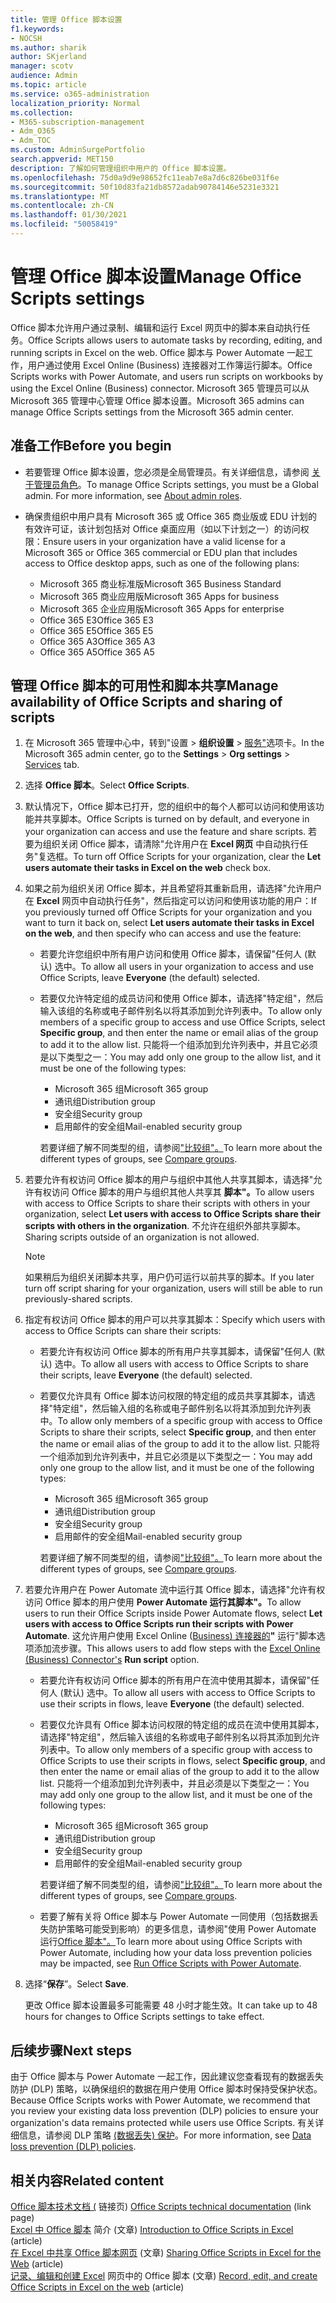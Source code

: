 ```yaml
---
title: 管理 Office 脚本设置
f1.keywords:
- NOCSH
ms.author: sharik
author: SKjerland
manager: scotv
audience: Admin
ms.topic: article
ms.service: o365-administration
localization_priority: Normal
ms.collection:
- M365-subscription-management
- Adm_O365
- Adm_TOC
ms.custom: AdminSurgePortfolio
search.appverid: MET150
description: 了解如何管理组织中用户的 Office 脚本设置。
ms.openlocfilehash: 75d0a9d9e98652fc11eab7e8a7d6c826be031f6e
ms.sourcegitcommit: 50f10d83fa21db8572adab90784146e5231e3321
ms.translationtype: MT
ms.contentlocale: zh-CN
ms.lasthandoff: 01/30/2021
ms.locfileid: "50058419"
---
```

# <a name="manage-office-scripts-settings"></a><span data-ttu-id="e822d-103">管理 Office 脚本设置</span><span class="sxs-lookup"><span data-stu-id="e822d-103">Manage Office Scripts settings</span></span>

<span data-ttu-id="e822d-104">Office 脚本允许用户通过录制、编辑和运行 Excel 网页中的脚本来自动执行任务。</span><span class="sxs-lookup"><span data-stu-id="e822d-104">Office Scripts‎ allows users to automate tasks by recording, editing, and running scripts in ‎Excel‎ on the web.</span></span> <span data-ttu-id="e822d-105">Office 脚本与 Power Automate 一起工作，用户通过使用 Excel Online (Business) 连接器对工作簿运行脚本。</span><span class="sxs-lookup"><span data-stu-id="e822d-105">‎Office Scripts‎ works with Power Automate, and users run scripts on workbooks by using the ‎Excel‎ Online (Business) connector.</span></span> <span data-ttu-id="e822d-106">Microsoft 365 管理员可以从 Microsoft 365 管理中心管理 Office 脚本设置。</span><span class="sxs-lookup"><span data-stu-id="e822d-106">Microsoft 365 admins can manage Office Scripts settings from the Microsoft 365 admin center.</span></span>

## <a name="before-you-begin"></a><span data-ttu-id="e822d-107">准备工作</span><span class="sxs-lookup"><span data-stu-id="e822d-107">Before you begin</span></span>

- <span data-ttu-id="e822d-108">若要管理 Office 脚本设置，您必须是全局管理员。有关详细信息，请参阅 [关于管理员角色](../add-users/about-admin-roles.md)。</span><span class="sxs-lookup"><span data-stu-id="e822d-108">To manage Office Scripts settings, you must be a Global admin. For more information, see [About admin roles](../add-users/about-admin-roles.md).</span></span>

- <span data-ttu-id="e822d-109">确保贵组织中用户具有 Microsoft 365 或 Office 365 商业版或 EDU 计划的有效许可证，该计划包括对 Office 桌面应用（如以下计划之一）的访问权限：</span><span class="sxs-lookup"><span data-stu-id="e822d-109">Ensure users in your organization have a valid license for a Microsoft 365 or Office 365 commercial or EDU plan that includes access to Office desktop apps, such as one of the following plans:</span></span>

    - <span data-ttu-id="e822d-110">Microsoft 365 商业标准版</span><span class="sxs-lookup"><span data-stu-id="e822d-110">Microsoft 365 Business Standard</span></span>
    - <span data-ttu-id="e822d-111">Microsoft 365 商业应用版</span><span class="sxs-lookup"><span data-stu-id="e822d-111">Microsoft 365 Apps for business</span></span>
    - <span data-ttu-id="e822d-112">Microsoft 365 企业应用版</span><span class="sxs-lookup"><span data-stu-id="e822d-112">Microsoft 365 Apps for enterprise</span></span>
    - <span data-ttu-id="e822d-113">Office 365 E3</span><span class="sxs-lookup"><span data-stu-id="e822d-113">Office 365 E3</span></span>
    - <span data-ttu-id="e822d-114">Office 365 E5</span><span class="sxs-lookup"><span data-stu-id="e822d-114">Office 365 E5</span></span>
    - <span data-ttu-id="e822d-115">Office 365 A3</span><span class="sxs-lookup"><span data-stu-id="e822d-115">Office 365 A3</span></span>
    - <span data-ttu-id="e822d-116">Office 365 A5</span><span class="sxs-lookup"><span data-stu-id="e822d-116">Office 365 A5</span></span>

## <a name="manage-availability-of-office-scripts-and-sharing-of-scripts"></a><span data-ttu-id="e822d-117">管理 Office 脚本的可用性和脚本共享</span><span class="sxs-lookup"><span data-stu-id="e822d-117">Manage availability of Office Scripts and sharing of scripts</span></span>

1. <span data-ttu-id="e822d-118">在 Microsoft 365 管理中心中，转到"设置 \> **组织设置** \> <a href="https://go.microsoft.com/fwlink/p/?linkid=2053743" target="_blank">服务"</a>选项卡。</span><span class="sxs-lookup"><span data-stu-id="e822d-118">In the Microsoft 365 admin center, go to the **Settings** \> **Org settings** \> <a href="https://go.microsoft.com/fwlink/p/?linkid=2053743" target="_blank">Services</a> tab.</span></span>

2. <span data-ttu-id="e822d-119">选择 **Office 脚本**。</span><span class="sxs-lookup"><span data-stu-id="e822d-119">Select **Office Scripts**.</span></span>

3. <span data-ttu-id="e822d-120">默认情况下，Office 脚本已打开，您的组织中的每个人都可以访问和使用该功能并共享脚本。</span><span class="sxs-lookup"><span data-stu-id="e822d-120">Office Scripts is turned on by default, and everyone in your organization can access and use the feature and share scripts.</span></span> <span data-ttu-id="e822d-121">若要为组织关闭 Office 脚本，请清除"允许用户在 **Excel 网页** 中自动执行任务"复选框。</span><span class="sxs-lookup"><span data-stu-id="e822d-121">To turn off Office Scripts for your organization, clear the **Let users automate their tasks in Excel on the web** check box.</span></span>

4. <span data-ttu-id="e822d-122">如果之前为组织关闭 Office 脚本，并且希望将其重新启用，请选择"允许用户在 **Excel** 网页中自动执行任务"，然后指定可以访问和使用该功能的用户：</span><span class="sxs-lookup"><span data-stu-id="e822d-122">If you previously turned off Office Scripts for your organization and you want to turn it back on, select **Let users automate their tasks in Excel on the web**, and then specify who can access and use the feature:</span></span>

    - <span data-ttu-id="e822d-123">若要允许您组织中所有用户访问和使用 Office 脚本，请保留"任何人 (默认) 选中。</span><span class="sxs-lookup"><span data-stu-id="e822d-123">To allow all users in your organization to access and use Office Scripts, leave **Everyone** (the default) selected.</span></span>

    - <span data-ttu-id="e822d-124">若要仅允许特定组的成员访问和使用 Office 脚本，请选择"特定组"，然后输入该组的名称或电子邮件别名以将其添加到允许列表中。</span><span class="sxs-lookup"><span data-stu-id="e822d-124">To allow only members of a specific group to access and use Office Scripts, select **Specific group**, and then enter the name or email alias of the group to add it to the allow list.</span></span> <span data-ttu-id="e822d-125">只能将一个组添加到允许列表中，并且它必须是以下类型之一：</span><span class="sxs-lookup"><span data-stu-id="e822d-125">You may add only one group to the allow list, and it must be one of the following types:</span></span>
        - <span data-ttu-id="e822d-126">Microsoft 365 组</span><span class="sxs-lookup"><span data-stu-id="e822d-126">Microsoft 365 group</span></span>
        - <span data-ttu-id="e822d-127">通讯组</span><span class="sxs-lookup"><span data-stu-id="e822d-127">Distribution group</span></span>
        - <span data-ttu-id="e822d-128">安全组</span><span class="sxs-lookup"><span data-stu-id="e822d-128">Security group</span></span>
        - <span data-ttu-id="e822d-129">启用邮件的安全组</span><span class="sxs-lookup"><span data-stu-id="e822d-129">Mail-enabled security group</span></span>
    
        <span data-ttu-id="e822d-130">若要详细了解不同类型的组，请参阅["比较组"。](../create-groups/compare-groups.md)</span><span class="sxs-lookup"><span data-stu-id="e822d-130">To learn more about the different types of groups, see [Compare groups](../create-groups/compare-groups.md).</span></span>

5. <span data-ttu-id="e822d-131">若要允许有权访问 Office 脚本的用户与组织中其他人共享其脚本，请选择"允许有权访问 Office 脚本的用户与组织其他人共享其 **脚本"。**</span><span class="sxs-lookup"><span data-stu-id="e822d-131">To allow users with access to Office Scripts to share their scripts with others in your organization, select **Let users with access to Office Scripts share their scripts with others in the organization**.</span></span> <span data-ttu-id="e822d-132">不允许在组织外部共享脚本。</span><span class="sxs-lookup"><span data-stu-id="e822d-132">Sharing scripts outside of an organization is not allowed.</span></span>
 
    > [!NOTE]
    > <span data-ttu-id="e822d-133">如果稍后为组织关闭脚本共享，用户仍可运行以前共享的脚本。</span><span class="sxs-lookup"><span data-stu-id="e822d-133">If you later turn off script sharing for your organization, users will still be able to run previously-shared scripts.</span></span>
 
6. <span data-ttu-id="e822d-134">指定有权访问 Office 脚本的用户可以共享其脚本：</span><span class="sxs-lookup"><span data-stu-id="e822d-134">Specify which users with access to Office Scripts can share their scripts:</span></span>
    
    - <span data-ttu-id="e822d-135">若要允许有权访问 Office 脚本的所有用户共享其脚本，请保留"任何人 (默认) 选中。</span><span class="sxs-lookup"><span data-stu-id="e822d-135">To allow all users with access to Office Scripts to share their scripts, leave **Everyone** (the default) selected.</span></span>

    - <span data-ttu-id="e822d-136">若要仅允许具有 Office 脚本访问权限的特定组的成员共享其脚本，请选择"特定组"，然后输入组的名称或电子邮件别名以将其添加到允许列表中。</span><span class="sxs-lookup"><span data-stu-id="e822d-136">To allow only members of a specific group with access to Office Scripts to share their scripts, select **Specific group**, and then enter the name or email alias of the group to add it to the allow list.</span></span> <span data-ttu-id="e822d-137">只能将一个组添加到允许列表中，并且它必须是以下类型之一：</span><span class="sxs-lookup"><span data-stu-id="e822d-137">You may add only one group to the allow list, and it must be one of the following types:</span></span>
        - <span data-ttu-id="e822d-138">Microsoft 365 组</span><span class="sxs-lookup"><span data-stu-id="e822d-138">Microsoft 365 group</span></span>
        - <span data-ttu-id="e822d-139">通讯组</span><span class="sxs-lookup"><span data-stu-id="e822d-139">Distribution group</span></span>
        - <span data-ttu-id="e822d-140">安全组</span><span class="sxs-lookup"><span data-stu-id="e822d-140">Security group</span></span>
        - <span data-ttu-id="e822d-141">启用邮件的安全组</span><span class="sxs-lookup"><span data-stu-id="e822d-141">Mail-enabled security group</span></span>
    
        <span data-ttu-id="e822d-142">若要详细了解不同类型的组，请参阅["比较组"。](../create-groups/compare-groups.md)</span><span class="sxs-lookup"><span data-stu-id="e822d-142">To learn more about the different types of groups, see [Compare groups](../create-groups/compare-groups.md).</span></span>

7. <span data-ttu-id="e822d-143">若要允许用户在 Power Automate 流中运行其 Office 脚本，请选择"允许有权访问 Office 脚本的用户使用 **Power Automate 运行其脚本"。**</span><span class="sxs-lookup"><span data-stu-id="e822d-143">To allow users to run their Office Scripts inside Power Automate flows, select **Let users with access to Office Scripts run their scripts with Power Automate**.</span></span> <span data-ttu-id="e822d-144">这允许用户使用 Excel Online ([Business) 连接器的](/connectors/excelonlinebusiness)**"** 运行"脚本选项添加流步骤。</span><span class="sxs-lookup"><span data-stu-id="e822d-144">This allows users to add flow steps with the [Excel Online (Business) Connector's](/connectors/excelonlinebusiness) **Run script** option.</span></span>

    - <span data-ttu-id="e822d-145">若要允许有权访问 Office 脚本的所有用户在流中使用其脚本，请保留"任何人 (默认) 选中。</span><span class="sxs-lookup"><span data-stu-id="e822d-145">To allow all users with access to Office Scripts to use their scripts in flows, leave **Everyone** (the default) selected.</span></span>

    - <span data-ttu-id="e822d-146">若要仅允许具有 Office 脚本访问权限的特定组的成员在流中使用其脚本，请选择"特定组"，然后输入该组的名称或电子邮件别名以将其添加到允许列表中。</span><span class="sxs-lookup"><span data-stu-id="e822d-146">To allow only members of a specific group with access to Office Scripts to use their scripts in flows, select **Specific group**, and then enter the name or email alias of the group to add it to the allow list.</span></span> <span data-ttu-id="e822d-147">只能将一个组添加到允许列表中，并且必须是以下类型之一：</span><span class="sxs-lookup"><span data-stu-id="e822d-147">You may add only one group to the allow list, and it must be one of the following types:</span></span>
        - <span data-ttu-id="e822d-148">Microsoft 365 组</span><span class="sxs-lookup"><span data-stu-id="e822d-148">Microsoft 365 group</span></span>
        - <span data-ttu-id="e822d-149">通讯组</span><span class="sxs-lookup"><span data-stu-id="e822d-149">Distribution group</span></span>
        - <span data-ttu-id="e822d-150">安全组</span><span class="sxs-lookup"><span data-stu-id="e822d-150">Security group</span></span>
        - <span data-ttu-id="e822d-151">启用邮件的安全组</span><span class="sxs-lookup"><span data-stu-id="e822d-151">Mail-enabled security group</span></span>

        <span data-ttu-id="e822d-152">若要详细了解不同类型的组，请参阅["比较组"。](../create-groups/compare-groups.md)</span><span class="sxs-lookup"><span data-stu-id="e822d-152">To learn more about the different types of groups, see [Compare groups](../create-groups/compare-groups.md).</span></span>

    - <span data-ttu-id="e822d-153">若要了解有关将 Office 脚本与 Power Automate 一同使用（包括数据丢失防护策略可能受到影响）的更多信息，请参阅"使用 Power Automate 运行[Office 脚本"。](/office/dev/scripts/develop/power-automate-integration)</span><span class="sxs-lookup"><span data-stu-id="e822d-153">To learn more about using Office Scripts with Power Automate, including how your data loss prevention policies may be impacted, see [Run Office Scripts with Power Automate](/office/dev/scripts/develop/power-automate-integration).</span></span>

8. <span data-ttu-id="e822d-154">选择“**保存**”。</span><span class="sxs-lookup"><span data-stu-id="e822d-154">Select **Save**.</span></span>

    <span data-ttu-id="e822d-155">更改 Office 脚本设置最多可能需要 48 小时才能生效。</span><span class="sxs-lookup"><span data-stu-id="e822d-155">It can take up to 48 hours for changes to Office Scripts settings to take effect.</span></span>

## <a name="next-steps"></a><span data-ttu-id="e822d-156">后续步骤</span><span class="sxs-lookup"><span data-stu-id="e822d-156">Next steps</span></span>

<span data-ttu-id="e822d-157">由于 Office 脚本与 Power Automate 一起工作，因此建议您查看现有的数据丢失防护 (DLP) 策略，以确保组织的数据在用户使用 Office 脚本时保持受保护状态。</span><span class="sxs-lookup"><span data-stu-id="e822d-157">Because Office Scripts works with Power Automate, we recommend that you review your existing data loss prevention (DLP) policies to ensure your organization's data remains protected while users use ‎Office Scripts‎.</span></span> <span data-ttu-id="e822d-158">有关详细信息，请参阅 DLP 策略 [ (数据丢失) 保护](/power-automate/prevent-data-loss)。</span><span class="sxs-lookup"><span data-stu-id="e822d-158">For more information, see [Data loss prevention (DLP) policies](/power-automate/prevent-data-loss).</span></span>

## <a name="related-content"></a><span data-ttu-id="e822d-159">相关内容</span><span class="sxs-lookup"><span data-stu-id="e822d-159">Related content</span></span>

<span data-ttu-id="e822d-160">[Office 脚本技术文档 (](/office/dev/scripts/) 链接页) </span><span class="sxs-lookup"><span data-stu-id="e822d-160">[Office Scripts technical documentation](/office/dev/scripts/) (link page)</span></span>\
<span data-ttu-id="e822d-161">[Excel 中 Office 脚本](https://support.microsoft.com/office/9fbe283d-adb8-4f13-a75b-a81c6baf163a) 简介 (文章) </span><span class="sxs-lookup"><span data-stu-id="e822d-161">[Introduction to Office Scripts in Excel](https://support.microsoft.com/office/9fbe283d-adb8-4f13-a75b-a81c6baf163a) (article)</span></span>\
<span data-ttu-id="e822d-162">[在 Excel 中共享 Office 脚本网页](https://support.microsoft.com/office/226eddbc-3a44-4540-acfe-fccda3d1122b) (文章) </span><span class="sxs-lookup"><span data-stu-id="e822d-162">[Sharing Office Scripts in Excel for the Web](https://support.microsoft.com/office/226eddbc-3a44-4540-acfe-fccda3d1122b) (article)</span></span>\
<span data-ttu-id="e822d-163">[记录、编辑和创建 Excel](/office/dev/scripts/tutorials/excel-tutorial) 网页中的 Office 脚本 (文章) </span><span class="sxs-lookup"><span data-stu-id="e822d-163">[Record, edit, and create Office Scripts in Excel on the web](/office/dev/scripts/tutorials/excel-tutorial) (article)</span></span>

